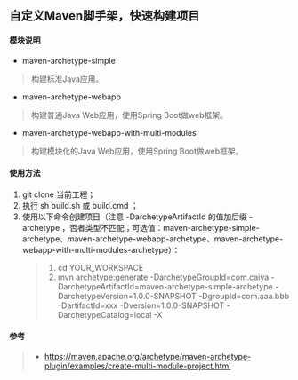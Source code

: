 ## 自定义Maven脚手架，快速构建项目
#### 模块说明
* maven-archetype-simple
> 构建标准Java应用。

* maven-archetype-webapp
> 构建普通Java Web应用，使用Spring Boot做web框架。

* maven-archetype-webapp-with-multi-modules
> 构建模块化的Java Web应用，使用Spring Boot做web框架。

#### 使用方法
1. git clone 当前工程；
2. 执行 sh build.sh 或 build.cmd ；
3. 使用以下命令创建项目（注意 -DarchetypeArtifactId 的值加后缀 -archetype ，否者类型不匹配；可选值：maven-archetype-simple-archetype、maven-archetype-webapp-archetype、maven-archetype-webapp-with-multi-modules-archetype）： 
    > 1. cd YOUR_WORKSPACE
    > 2. mvn archetype:generate -DarchetypeGroupId=com.caiya -DarchetypeArtifactId=maven-archetype-simple-archetype -DarchetypeVersion=1.0.0-SNAPSHOT -DgroupId=com.aaa.bbb -DartifactId=xxx -Dversion=1.0.0-SNAPSHOT -DarchetypeCatalog=local -X

#### 参考
> * https://maven.apache.org/archetype/maven-archetype-plugin/examples/create-multi-module-project.html

